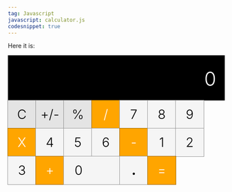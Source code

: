```yaml
---
tag: Javascript
javascript: calculator.js
codesnippet: true
---
```


Here it is:
<link href='http://fonts.googleapis.com/css?family=Roboto:400,100,300' rel='stylesheet' type='text/css'>
<style type="text/css">
	/* prevent text highlighting on double click*/
	#calc-wrapper {
		-webkit-touch-callout: none;
		-webkit-user-select: none;
		-khtml-user-select: none;
		-moz-user-select: none;
		-ms-user-select: none;
		user-select: none;
	}

	#calc-wrapper {
		border: 5px solid rgb(147, 147, 147);
		box-shadow: -11px 11px 15px #888;
		width: 261px;
		height: 431px;
		margin-left: 20px;
		cursor: pointer;
	}

	#screen-wrapper {
		width: 100%;
		background-color: black;	
		margin-right: 10px;
	}

	#calc-screen {
		margin-right: 20px;
		height: 105px;
		text-align: right;
		line-height: 110px;
		font-size: 45px;
		font-family: 'Roboto', sans-serif;
		font-weight: 300;
		color: #FFF;
	}


	/* for the numpad */
	.num {
		margin: -1px;
		border: 1px solid rgba(0, 0, 0, 0.39);
		float: left;
		width: 65px;
		height: 65px;
		text-align: center;
		line-height: 65px;
		font-size: 30px;
		font-family: 'Roboto', sans-serif;
		font-weight: 300;
		color: #000;
		background-color: #F5F5F5;
	}

	.num:active {
		background-color: #D8D1D1;
	}

	.zero {
		width: 130px;
		text-align: left;
		text-indent: 25px;
	}

	.op {
		background-color: orange;
		color: #FFF;
	}

	.op:active {
		background-color: #FFCE33;
	}	

	/* Top 3 operators C, +/- and % */
	.topOp {
		background-color: #E4E4E4;
	}

	#decimal {
		font-size: 50px;
		line-height: 50px;
}
</style>

<div id="calc-wrapper">
	<div id="screen-wrapper"><div id="calc-screen">0</div></div>
	<div id ="clearAll" class="num extra topOp">C</div><div id="plusMinus" class="num extra topOp number" value="-">+/-</div><div id="mod" class="num extra topOp">%</div><div id="divide" class="num op">/</div>
	<div id="seven" class="num number" value="7">7</div><div id="eight" class="num number" value="8">8</div><div id="nine" class="num number" value="9">9</div><div id="multiply" class="num op">X</div>
	<div id="four" class="num number" value="4">4</div><div id="five" class="num number" value="5">5</div><div id="six" class="num number" value="6">6</div><div id="minus" class="num op">-</div>
	<div id="one" class="num number" value="1">1</div><div id="two" class="num number" value="2">2</div><div id="three" class="num number" value="3">3</div><div id="plus" class="num op">+</div>
	<div id="zero" class="num zero number" value="0">0</div><div id="decimal" class="num number" value=".">.</div><div id="equals" class="num op">=</div>
</div>